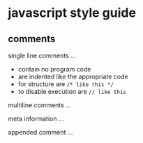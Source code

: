 # javascript style guide

## comments

single line comments ...
* contain no program code
* are indented like the appropriate code
* for structure are `/* like this */`
* to disable execution are `// like this`

multiline comments ...

meta information ...

appended comment ...


